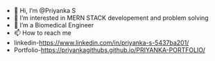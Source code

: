 - 👋 Hi, I’m @Priyanka S
- 👀 I’m interested in MERN STACK developement and problem solving 
- 🌱 I’m a Biomedical Engineer
- 📫 How to reach me 
- linkedin-https://www.linkedin.com/in/priyanka-s-5437ba201/
- Portfolio-https://priyankagithubs.github.io/PRIYANKA-PORTFOLIO/



<!---
PriyankagithubS/PriyankagithubS is a ✨ special ✨ repository because its `README.md` (this file) appears on your GitHub profile.
You can click the Preview link to take a look at your changes.
--->
